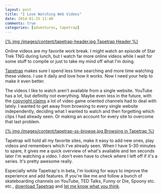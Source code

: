 ```yaml
---
layout: post
title: "I Love Watching Web Videos"
date: 2014-01-25 11:40
comments: true
categories: [adventures, tapetrap]
---
```


<div class="thumbnail">
<a href="http://www.dangercove.com/tapetrap">{% img /images/content/tapetrap-header.jpg Tapetrap Header %}</a>
</div>

Online videos are my favorite work break. I might watch an episode of Star Trek TNG during lunch, but I watch far more online videos while I wait for some stuff to compile or just to take my mind off what I'm doing.

[Tapetrap](http://www.dangercove.com/tapetrap) makes sure I spend less time searching and more time watching these videos. I use it daily and love how it works. Now I need your help to make it even better.

<!-- more -->

The videos I like to watch aren't available from a single website. YouTube has a lot, but definitly not everything. Maybe even less in the future, with the [copyright claims](http://www.forbes.com/sites/insertcoin/2013/12/11/youtube-unleashes-strange-storm-of-copyright-claims-on-video-game-content-producers/) a lot of video game oriented channels had to deal with lately. I wanted to get away from browsing to every single website independently, deciding what I wanted to watch and then forgetting which clips I had already seen. Or making an account for every site to overcome that last problem.

<div class="thumbnail">
<a href="/images/content/tapetrap-ss-browse.jpg" target="_blank">{% img /images/content/tapetrap-ss-browse.jpg Browsing in Tapetrap %}</a>
</div>

Tapetrap will hold all my favorite sites, make it easy to add new ones, play videos and remembers which I've already seen. When I have 5-30 minutes to spare, it gives me a quick overview of what's available and ten seconds later I'm watching a video. I don't even have to check where I left off if it's a series. It's pretty awesome really.

Especially while Tapetrap's in beta, I'm looking for ways to improve the experience and add features. If you're like me and follow a bunch of skateboarding channels on YouTube, TED Talks, Funny or Die, Spoony etc. etc., [download Tapetrap](http://www.dangercove.com/tapetrap) and <a href="mailto:support@dangercove.com?subject=Tapetrap%20Feedback">let me know what you think</a>.